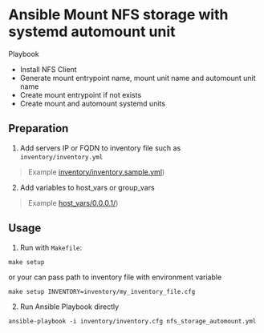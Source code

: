 # Ansible Mount NFS storage with systemd automount unit

Playbook

- Install NFS Client
- Generate mount entrypoint name, mount unit name and automount unit name
- Create mount entrypoint if not exists
- Create mount and automount systemd units

## Preparation

1. Add servers IP or FQDN to inventory file such as ```inventory/inventory.yml```

> Example [inventory/inventory.sample.yml](inventory/inventory.sample.yml))

2. Add variables to host_vars or group_vars

> Example [host_vars/0.0.0.1/](host_vars/0.0.0.1))

## Usage

1. Run with ```Makefile```:

```shell
make setup
```

or your can pass path to inventory file with environment variable

```shell
make setup INVENTORY=inventory/my_inventory_file.cfg
```

2. Run Ansible Playbook directly

```shell
ansible-playbook -i inventory/inventory.cfg nfs_storage_automount.yml

